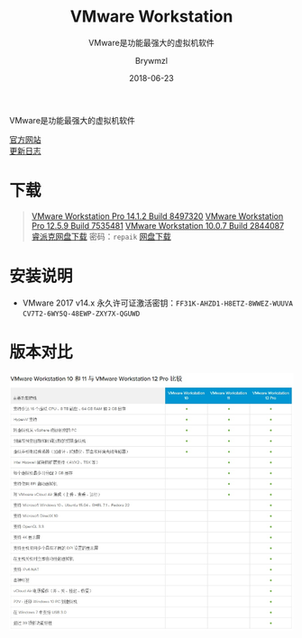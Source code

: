﻿---
layout:     post
title:      VMware Workstation
subtitle:   VMware是功能最强大的虚拟机软件
date:       2018-06-23
author:     Brywmzl
header-img: img/VMware/bg.jpg
catalog: true
tags: [VMware Workstation,虚拟机]

---
VMware是功能最强大的虚拟机软件

<!--more-->

[官方网站](http://www.vmware.com)  
[更新日志](https://docs.vmware.com/en/VMware-Workstation-Pro/14/rn/workstation-1411-release-notes.html)  

# 下载
> [VMware Workstation Pro 14.1.2 Build 8497320](http://download3.vmware.com/software/wkst/file/VMware-workstation-full-14.1.2-8497320.exe)
> [VMware Workstation Pro 12.5.9 Build 7535481](https://download3.vmware.com/software/wkst/file/VMware-workstation-full-12.5.9-7535481.exe)
> [VMware Workstation 10.0.7 Build 2844087](https://download3.vmware.com/software/wkst/file/VMware-workstation-full-10.0.7-2844087.exe)
> [睿派克网盘下载](https://eyun.baidu.com/s/3jI8WaBc) 密码：`repaik`
> [网盘下载](https://pan.baidu.com/s/1PStHkznUpYCoj8lyBeo0OQ)  

# 安装说明
* VMware 2017 v14.x 永久许可证激活密钥：`FF31K-AHZD1-H8ETZ-8WWEZ-WUUVA CV7T2-6WY5Q-48EWP-ZXY7X-QGUWD`

# 版本对比
![](https://github.com/Brywmzl/Brywmzl.github.io/raw/master/img/VMware/vmware10.11.12.jpg)  
